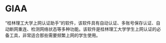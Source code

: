 # GIAA
“桂林理工大学上网认证助手”的软件，该软件具有自动认证、多账号保存认证、自动断网重连、检测网络状态等多种功能。该软件是桂林理工大学学生上网认证的必备工具，非常适合那些需要频繁上网的学生使用。
